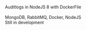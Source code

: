 Auditlogs in NodeJS 8 with DockerFile
<br/> 
<br/> 
MongoDB, RabbitMQ, Docker, NodeJS
<br/>
Still in development



